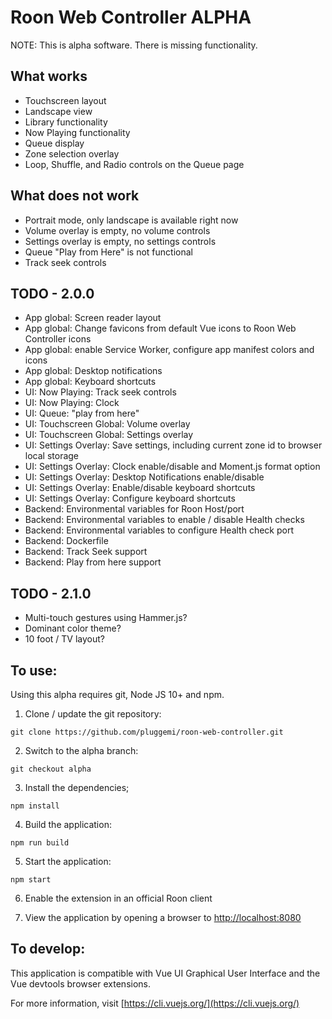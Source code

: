 # Roon Web Controller ALPHA

NOTE: This is alpha software.  There is missing functionality.

## What works
- Touchscreen layout
- Landscape view
- Library functionality
- Now Playing functionality
- Queue display
- Zone selection overlay
- Loop, Shuffle, and Radio controls on the Queue page

## What does not work
- Portrait mode, only landscape is available right now
- Volume overlay is empty, no volume controls
- Settings overlay is empty, no settings controls
- Queue "Play from Here" is not functional
- Track seek controls

## TODO - 2.0.0
- App global: Screen reader layout
- App global: Change favicons from default Vue icons to Roon Web Controller icons
- App global: enable Service Worker, configure app manifest colors and icons
- App global: Desktop notifications
- App global: Keyboard shortcuts
- UI: Now Playing: Track seek controls
- UI: Now Playing: Clock
- UI: Queue: "play from here"
- UI: Touchscreen Global: Volume overlay
- UI: Touchscreen Global: Settings overlay
- UI: Settings Overlay: Save settings, including current zone id to browser local storage
- UI: Settings Overlay: Clock enable/disable and Moment.js format option
- UI: Settings Overlay: Desktop Notifications enable/disable
- UI: Settings Overlay: Enable/disable keyboard shortcuts
- UI: Settings Overlay: Configure keyboard shortcuts
- Backend: Environmental variables for Roon Host/port
- Backend: Environmental variables to enable / disable Health checks
- Backend: Environmental variables to configure Health check port
- Backend: Dockerfile
- Backend: Track Seek support
- Backend: Play from here support

## TODO - 2.1.0
- Multi-touch gestures using Hammer.js?
- Dominant color theme?
- 10 foot / TV layout?

## To use:
Using this alpha requires git, Node JS 10+ and npm.

1. Clone / update the git repository:

  `git clone https://github.com/pluggemi/roon-web-controller.git`

2. Switch to the alpha branch:

  `git checkout alpha`

3. Install the dependencies;

  `npm install`

4. Build the application:

  `npm run build`

5. Start the application:

  `npm start`

6. Enable the extension in an official Roon client

7. View the application by opening a browser to [http://localhost:8080](http://localhost:8080)

## To develop:
This application is compatible with Vue UI Graphical User Interface and the Vue devtools browser extensions.

For more information, visit [https://cli.vuejs.org/](https://cli.vuejs.org/)
